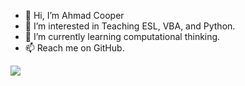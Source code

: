 - 👋 Hi, I’m Ahmad Cooper
- 👀 I’m interested in Teaching ESL, VBA, and Python.
- 🌱 I’m currently learning computational thinking.
- 📫 Reach me on GitHub.


![](https://komarev.com/ghpvc/?username=AhmadAC&color=blueviolet)

